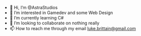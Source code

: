 - 👋 Hi, I’m @AstraStudios
- 👀 I’m interested in Gamedev and some Web Design
- 🌱 I’m currently learning C#
- 💞️ I’m looking to collaborate on nothing really
- 📫 How to reach me through my email luke.brittain@gmail.com

<!---
AstraStudios/AstraStudios is a ✨ special ✨ repository because its `README.md` (this file) appears on your GitHub profile.
You can click the Preview link to take a look at your changes.
--->
